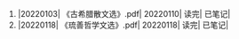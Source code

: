 1. |20220103|  《古希腊散文选》.pdf|  20220110| 读完|  已笔记| 
2. |20220118|  《琉善哲学文选》.pdf|  20220118| 读完|  已笔记| 




